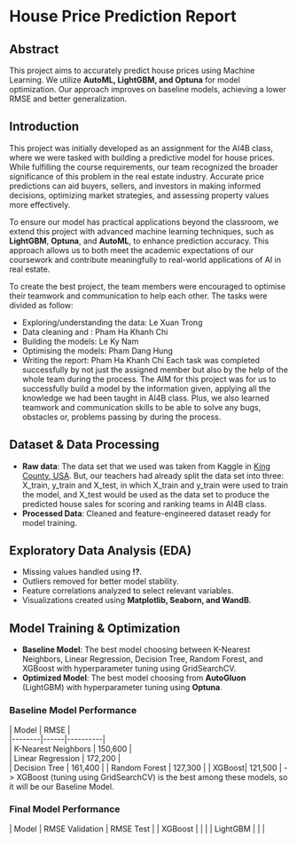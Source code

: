 # House Price Prediction Report

## Abstract
This project aims to accurately predict house prices using Machine Learning. We utilize **AutoML, LightGBM, and Optuna** for model optimization. Our approach improves on baseline models, achieving a lower RMSE and better generalization.

## Introduction
This project was initially developed as an assignment for the AI4B class, where we were tasked with building a predictive model for house prices. While fulfilling the course requirements, our team recognized the broader significance of this problem in the real estate industry. Accurate price predictions can aid buyers, sellers, and investors in making informed decisions, optimizing market strategies, and assessing property values more effectively.

To ensure our model has practical applications beyond the classroom, we extend this project with advanced machine learning techniques, such as **LightGBM**, **Optuna**, and **AutoML**, to enhance prediction accuracy. This approach allows us to both meet the academic expectations of our coursework and contribute meaningfully to real-world applications of AI in real estate. 

To create the best project, the team members were encouraged to optimise their teamwork and communication to help each other. The tasks were divided as follow:
- Exploring/understanding the data: Le Xuan Trong
- Data cleaning and : Pham Ha Khanh Chi
- Building the models: Le Ky Nam
- Optimising the models: Pham Dang Hung
- Writing the report: Pham Ha Khanh Chi 
Each task was completed successfully by not just the assigned member but also by the help of the whole team during the process.
The AIM for this project was for us to successfully build a model by the information given, applying all the knowledge we had been taught in AI4B class. Plus, we also learned teamwork and communication skills to be able to solve any bugs, obstacles or, problems passing by during the process.

## Dataset & Data Processing
- **Raw data**: The data set that we used was taken from Kaggle in [King County, USA](https://www.kaggle.com/datasets/harlfoxem/housesalesprediction). But, our teachers had already split the data set into three: X_train, y_train and X_test, in which X_train and y_train were used to train the model, and X_test would be used as the data set to produce the predicted house sales for scoring and ranking teams in AI4B class.
-  **Processed Data**: Cleaned and feature-engineered dataset ready for model training.

## Exploratory Data Analysis (EDA)
- Missing values handled using **!?**.
- Outliers removed for better model stability.
- Feature correlations analyzed to select relevant variables.
- Visualizations created using **Matplotlib, Seaborn, and WandB**.

## Model Training & Optimization
- **Baseline Model**: The best model choosing between K-Nearest Neighbors, Linear Regression, Decision Tree, Random Forest, and XGBoost with hyperparameter tuning using GridSearchCV.
- **Optimized Model**: The best model choosing from **AutoGluon** (LightGBM) with hyperparameter tuning using **Optuna**.

### Baseline Model Performance
| Model | RMSE |   
|--------|------|----------|  
| K-Nearest Neighbors | 150,600 |  
| Linear Regression | 172,200 |   
| Decision Tree | 161,400 | 
| Random Forest | 127,300 | 
| XGBoost| 121,500 | 
-> XGBoost (tuning using GridSearchCV) is the best among these models, so it will be our Baseline Model.

### Final Model Performance
| Model | RMSE Validation | RMSE Test | 
| XGBoost | | | 
| LightGBM | | |  

